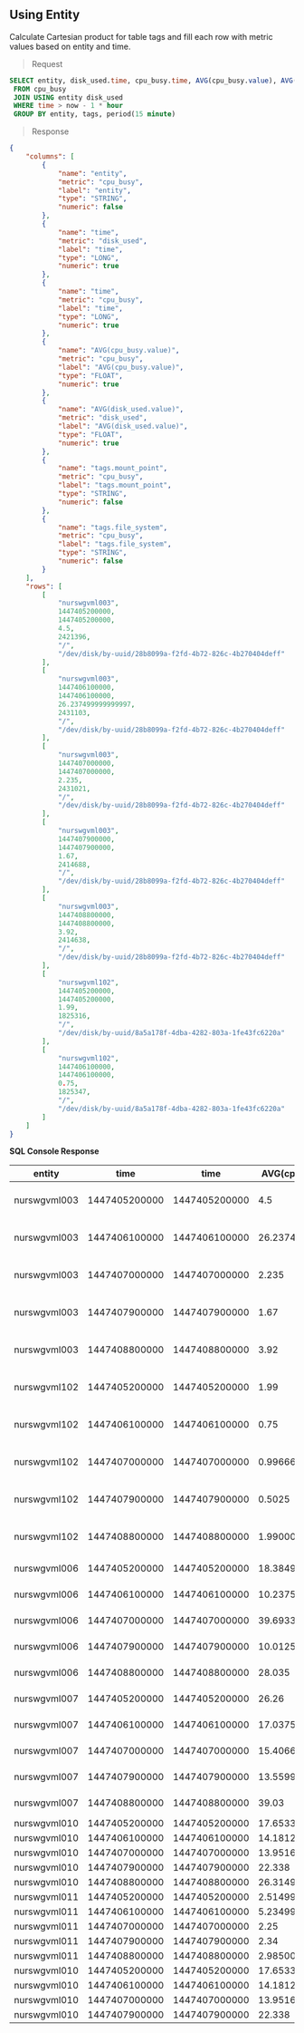 ## Using Entity

Calculate Cartesian product for table tags and fill each row with metric values based on entity and time.

> Request

```sql
SELECT entity, disk_used.time, cpu_busy.time, AVG(cpu_busy.value), AVG(disk_used.value), tags.*
 FROM cpu_busy
 JOIN USING entity disk_used
 WHERE time > now - 1 * hour
 GROUP BY entity, tags, period(15 minute)
```

> Response

```json
{
    "columns": [
        {
            "name": "entity",
            "metric": "cpu_busy",
            "label": "entity",
            "type": "STRING",
            "numeric": false
        },
        {
            "name": "time",
            "metric": "disk_used",
            "label": "time",
            "type": "LONG",
            "numeric": true
        },
        {
            "name": "time",
            "metric": "cpu_busy",
            "label": "time",
            "type": "LONG",
            "numeric": true
        },
        {
            "name": "AVG(cpu_busy.value)",
            "metric": "cpu_busy",
            "label": "AVG(cpu_busy.value)",
            "type": "FLOAT",
            "numeric": true
        },
        {
            "name": "AVG(disk_used.value)",
            "metric": "disk_used",
            "label": "AVG(disk_used.value)",
            "type": "FLOAT",
            "numeric": true
        },
        {
            "name": "tags.mount_point",
            "metric": "cpu_busy",
            "label": "tags.mount_point",
            "type": "STRING",
            "numeric": false
        },
        {
            "name": "tags.file_system",
            "metric": "cpu_busy",
            "label": "tags.file_system",
            "type": "STRING",
            "numeric": false
        }
    ],
    "rows": [
        [
            "nurswgvml003",
            1447405200000,
            1447405200000,
            4.5,
            2421396,
            "/",
            "/dev/disk/by-uuid/28b8099a-f2fd-4b72-826c-4b270404deff"
        ],
        [
            "nurswgvml003",
            1447406100000,
            1447406100000,
            26.237499999999997,
            2431103,
            "/",
            "/dev/disk/by-uuid/28b8099a-f2fd-4b72-826c-4b270404deff"
        ],
        [
            "nurswgvml003",
            1447407000000,
            1447407000000,
            2.235,
            2431021,
            "/",
            "/dev/disk/by-uuid/28b8099a-f2fd-4b72-826c-4b270404deff"
        ],
        [
            "nurswgvml003",
            1447407900000,
            1447407900000,
            1.67,
            2414688,
            "/",
            "/dev/disk/by-uuid/28b8099a-f2fd-4b72-826c-4b270404deff"
        ],
        [
            "nurswgvml003",
            1447408800000,
            1447408800000,
            3.92,
            2414638,
            "/",
            "/dev/disk/by-uuid/28b8099a-f2fd-4b72-826c-4b270404deff"
        ],
        [
            "nurswgvml102",
            1447405200000,
            1447405200000,
            1.99,
            1825316,
            "/",
            "/dev/disk/by-uuid/8a5a178f-4dba-4282-803a-1fe43fc6220a"
        ],
        [
            "nurswgvml102",
            1447406100000,
            1447406100000,
            0.75,
            1825347,
            "/",
            "/dev/disk/by-uuid/8a5a178f-4dba-4282-803a-1fe43fc6220a"
        ]
    ]
}
```

**SQL Console Response**

| entity       | time          | time          | AVG(cpu_busy.value) | AVG(disk_used.value) | tags.mount_point | tags.file_system                                       | 
|--------------|---------------|---------------|---------------------|----------------------|------------------|--------------------------------------------------------| 
| nurswgvml003 | 1447405200000 | 1447405200000 | 4.5                 | 2421396.0            | /                | /dev/disk/by-uuid/28b8099a-f2fd-4b72-826c-4b270404deff | 
| nurswgvml003 | 1447406100000 | 1447406100000 | 26.237499999999997  | 2431103.0            | /                | /dev/disk/by-uuid/28b8099a-f2fd-4b72-826c-4b270404deff | 
| nurswgvml003 | 1447407000000 | 1447407000000 | 2.235               | 2431021.0            | /                | /dev/disk/by-uuid/28b8099a-f2fd-4b72-826c-4b270404deff | 
| nurswgvml003 | 1447407900000 | 1447407900000 | 1.67                | 2414688.0            | /                | /dev/disk/by-uuid/28b8099a-f2fd-4b72-826c-4b270404deff | 
| nurswgvml003 | 1447408800000 | 1447408800000 | 3.92                | 2414638.0            | /                | /dev/disk/by-uuid/28b8099a-f2fd-4b72-826c-4b270404deff | 
| nurswgvml102 | 1447405200000 | 1447405200000 | 1.99                | 1825316.0            | /                | /dev/disk/by-uuid/8a5a178f-4dba-4282-803a-1fe43fc6220a | 
| nurswgvml102 | 1447406100000 | 1447406100000 | 0.75                | 1825347.0            | /                | /dev/disk/by-uuid/8a5a178f-4dba-4282-803a-1fe43fc6220a | 
| nurswgvml102 | 1447407000000 | 1447407000000 | 0.9966666666666667  | 1825384.0            | /                | /dev/disk/by-uuid/8a5a178f-4dba-4282-803a-1fe43fc6220a | 
| nurswgvml102 | 1447407900000 | 1447407900000 | 0.5025              | 1825418.0            | /                | /dev/disk/by-uuid/8a5a178f-4dba-4282-803a-1fe43fc6220a | 
| nurswgvml102 | 1447408800000 | 1447408800000 | 1.9900000000000002  | 1825452.0            | /                | /dev/disk/by-uuid/8a5a178f-4dba-4282-803a-1fe43fc6220a | 
| nurswgvml006 | 1447405200000 | 1447405200000 | 18.384999999999998  | 7976100.0            | /                | /dev/mapper/vg_nurswgvml006-lv_root                    | 
| nurswgvml006 | 1447406100000 | 1447406100000 | 10.2375             | 7976356.0            | /                | /dev/mapper/vg_nurswgvml006-lv_root                    | 
| nurswgvml006 | 1447407000000 | 1447407000000 | 39.693333333333335  | 7976576.0            | /                | /dev/mapper/vg_nurswgvml006-lv_root                    | 
| nurswgvml006 | 1447407900000 | 1447407900000 | 10.0125             | 7976867.0            | /                | /dev/mapper/vg_nurswgvml006-lv_root                    | 
| nurswgvml006 | 1447408800000 | 1447408800000 | 28.035              | 7977008.0            | /                | /dev/mapper/vg_nurswgvml006-lv_root                    | 
| nurswgvml007 | 1447405200000 | 1447405200000 | 26.26               | 8867000.0            | /                | /dev/mapper/vg_nurswgvml007-lv_root                    | 
| nurswgvml007 | 1447406100000 | 1447406100000 | 17.0375             | 8867733.0            | /                | /dev/mapper/vg_nurswgvml007-lv_root                    | 
| nurswgvml007 | 1447407000000 | 1447407000000 | 15.406666666666666  | 8868142.666666666    | /                | /dev/mapper/vg_nurswgvml007-lv_root                    | 
| nurswgvml007 | 1447407900000 | 1447407900000 | 13.559999999999999  | 8868494.0            | /                | /dev/mapper/vg_nurswgvml007-lv_root                    | 
| nurswgvml007 | 1447408800000 | 1447408800000 | 39.03               | 8868948.0            | /                | /dev/mapper/vg_nurswgvml007-lv_root                    | 
| nurswgvml010 | 1447405200000 | 1447405200000 | 17.653333333333332  | 5840140.0            | /                | /dev/sda1                                              | 
| nurswgvml010 | 1447406100000 | 1447406100000 | 14.18125            | 5840176.0            | /                | /dev/sda1                                              | 
| nurswgvml010 | 1447407000000 | 1447407000000 | 13.951666666666666  | 5840225.333333333    | /                | /dev/sda1                                              | 
| nurswgvml010 | 1447407900000 | 1447407900000 | 22.338              | 5840268.8            | /                | /dev/sda1                                              | 
| nurswgvml010 | 1447408800000 | 1447408800000 | 26.314999999999998  | 5840300.0            | /                | /dev/sda1                                              | 
| nurswgvml011 | 1447405200000 | 1447405200000 | 2.5149999999999997  | 7013828.0            | /                | /dev/sda1                                              | 
| nurswgvml011 | 1447406100000 | 1447406100000 | 5.234999999999999   | 7014201.0            | /                | /dev/sda1                                              | 
| nurswgvml011 | 1447407000000 | 1447407000000 | 2.25                | 7014283.0            | /                | /dev/sda1                                              | 
| nurswgvml011 | 1447407900000 | 1447407900000 | 2.34                | 7014312.0            | /                | /dev/sda1                                              | 
| nurswgvml011 | 1447408800000 | 1447408800000 | 2.9850000000000003  | 7014716.0            | /                | /dev/sda1                                              | 
| nurswgvml010 | 1447405200000 | 1447405200000 | 17.653333333333332  | 2.745202E7           | /app             | /dev/sdb1                                              | 
| nurswgvml010 | 1447406100000 | 1447406100000 | 14.18125            | 2.745202E7           | /app             | /dev/sdb1                                              | 
| nurswgvml010 | 1447407000000 | 1447407000000 | 13.951666666666666  | 2.745202E7           | /app             | /dev/sdb1                                              | 
| nurswgvml010 | 1447407900000 | 1447407900000 | 22.338              | 2.7452024E7          | /app             | /dev/sdb1                                              | 

